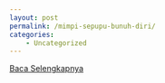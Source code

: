 ```yaml
---
layout: post
permalink: /mimpi-sepupu-bunuh-diri/
categories:
    - Uncategorized
---
```


[Baca Selengkapnya](/09)